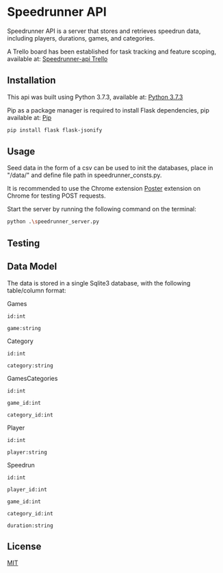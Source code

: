# Speedrunner API

Speedrunner API is a server that stores and retrieves speedrun data, including players, durations, games, and categories.

A Trello board has been established for task tracking and feature scoping, available at:
[Speedrunner-api Trello](https://trello.com/invite/b/da5zQP2d/00359915a05a4a06023ff6c22356cf82/speedrunner-api)


## Installation

This api was built using Python 3.7.3, available at:
[Python 3.7.3](https://www.python.org/downloads/release/python-373/)

Pip as a package manager is required to install Flask dependencies, pip available at: [Pip](https://pip.pypa.io/en/stable/installing/)

```bash
pip install flask flask-jsonify
```

## Usage

Seed data in the form of a csv can be used to init the databases, place in "/data/" and define file path in speedrunner_consts.py.

It is recommended to use the Chrome extension [Poster](https://chrome.google.com/webstore/detail/chrome-poster/cdjfedloinmbppobahmonnjigpmlajcd?hl=en)
 extension on Chrome for testing POST requests.

Start the server by running the following command on the terminal:

```bash
python .\speedrunner_server.py
```

## Testing

## Data Model
The data is stored in a single Sqlite3 database, with the following table/column format:

Games

    id:int

    game:string

Category

    id:int

    category:string

GamesCategories

    id:int

    game_id:int

    category_id:int

Player

    id:int

    player:string

Speedrun

    id:int

    player_id:int

    game_id:int

    category_id:int

    duration:string

## License
[MIT](https://choosealicense.com/licenses/mit/)
